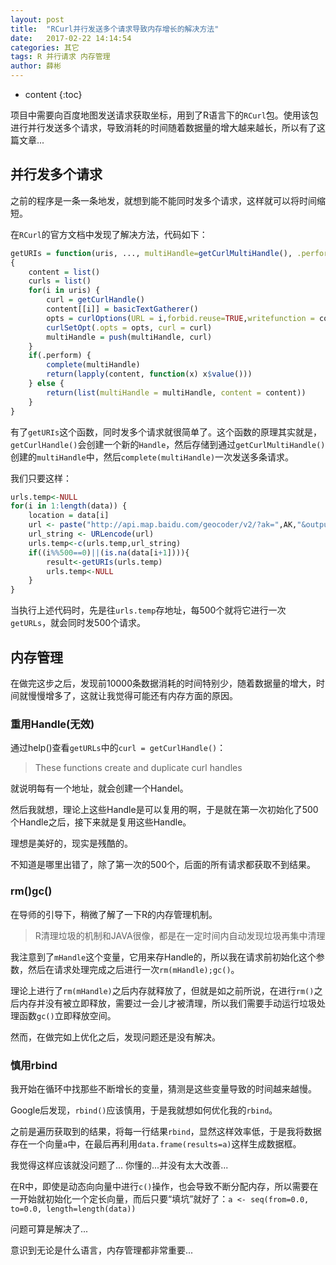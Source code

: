 ```yaml
---
layout: post
title:  "RCurl并行发送多个请求导致内存增长的解决方法"
date:   2017-02-22 14:14:54
categories: 其它
tags: R 并行请求 内存管理
author: 薛彬
---
```


* content
{:toc}


项目中需要向百度地图发送请求获取坐标，用到了R语言下的`RCurl`包。使用该包进行并行发送多个请求，导致消耗的时间随着数据量的增大越来越长，所以有了这篇文章...





## 并行发多个请求

之前的程序是一条一条地发，就想到能不能同时发多个请求，这样就可以将时间缩短。

在`RCurl`的官方文档中发现了解决方法，代码如下：

```R
getURIs = function(uris, ..., multiHandle=getCurlMultiHandle(), .perform = TRUE)
{
    content = list()
    curls = list()
    for(i in uris) {
        curl = getCurlHandle()
        content[[i]] = basicTextGatherer()
        opts = curlOptions(URL = i,forbid.reuse=TRUE,writefunction = content[[i]]$update)
        curlSetOpt(.opts = opts, curl = curl)
        multiHandle = push(multiHandle, curl)
    }  
    if(.perform) {
        complete(multiHandle)
        return(lapply(content, function(x) x$value()))
    } else {
        return(list(multiHandle = multiHandle, content = content))
    }
}
```

有了`getURIs`这个函数，同时发多个请求就很简单了。这个函数的原理其实就是，`getCurlHandle()`会创建一个新的`Handle`，然后存储到通过`getCurlMultiHandle()`创建的`multiHandle`中，然后`complete(multiHandle)`一次发送多条请求。

我们只要这样：

```R
urls.temp<-NULL
for(i in 1:length(data)) {
    location = data[i] 
    url <- paste("http://api.map.baidu.com/geocoder/v2/?ak=",AK,"&output=json&address=",location,"&city=","杭州市", sep = "")
    url_string <- URLencode(url)
    urls.temp<-c(urls.temp,url_string)
    if((i%%500==0)||(is.na(data[i+1]))){
        result<-getURIs(urls.temp)
        urls.temp<-NULL
    }
}
```

当执行上述代码时，先是往`urls.temp`存地址，每500个就将它进行一次`getURLs`，就会同时发500个请求。

## 内存管理

在做完这步之后，发现前10000条数据消耗的时间特别少，随着数据量的增大，时间就慢慢增多了，这就让我觉得可能还有内存方面的原因。

### 重用Handle(无效)

通过help()查看`getURLs`中的`curl = getCurlHandle()`：

> These functions create and duplicate curl handles

就说明每有一个地址，就会创建一个Handel。

然后我就想，理论上这些Handle是可以复用的啊，于是就在第一次初始化了500个Handle之后，接下来就是复用这些Handle。

理想是美好的，现实是残酷的。

不知道是哪里出错了，除了第一次的500个，后面的所有请求都获取不到结果。

### rm()gc()

在导师的引导下，稍微了解了一下R的内存管理机制。

> R清理垃圾的机制和JAVA很像，都是在一定时间内自动发现垃圾再集中清理

我注意到了`mHandle`这个变量，它用来存Handle的，所以我在请求前初始化这个参数，然后在请求处理完成之后进行一次`rm(mHandle);gc()`。

理论上进行了`rm(mHandle)`之后内存就释放了，但就是如之前所说，在进行`rm()`之后内存并没有被立即释放，需要过一会儿才被清理，所以我们需要手动运行垃圾处理函数`gc()`立即释放空间。

然而，在做完如上优化之后，发现问题还是没有解决。

### 慎用rbind

我开始在循环中找那些不断增长的变量，猜测是这些变量导致的时间越来越慢。

Google后发现，`rbind()`应该慎用，于是我就想如何优化我的`rbind`。

之前是遍历获取到的结果，将每一行结果`rbind`，显然这样效率低，于是我将数据存在一个向量`a`中，在最后再利用`data.frame(results=a)`这样生成数据框。

我觉得这样应该就没问题了... 你懂的...并没有太大改善...

在R中，即使是动态向向量中进行`c()`操作，也会导致不断分配内存，所以需要在一开始就初始化一个定长向量，而后只要“填坑”就好了：`a <- seq(from=0.0, to=0.0, length=length(data))`

问题可算是解决了...

意识到无论是什么语言，内存管理都非常重要...

